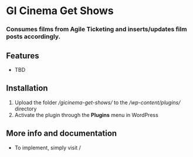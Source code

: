 # GI Cinema Get Shows

### Consumes films from Agile Ticketing and inserts/updates film posts accordingly.

## Features

* TBD

## Installation

1. Upload the folder _/gicinema-get-shows/_ to the _/wp-content/plugins/_ directory
2. Activate the plugin through the __Plugins__ menu in WordPress

## More info and documentation

* To implement, simply visit /